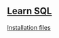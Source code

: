 ## [Learn SQL](https://www.sqltutorial.org/)
 [Installation files](https://drive.google.com/drive/u/0/folders/162mQKaBpTlif4kl8iLGYTABfFJTwKpM5)
